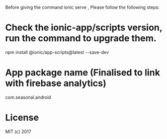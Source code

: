 Before giving the command ionic serve ,  Please follow the following steps:

# Check the ionic-app/scripts version, run the command to upgrade them.
 npm install @ionic/app-scripts@latest --save-dev

# App package name (Finalised to link with firebase analytics)
  com.seasonal.android
# License 
MIT (c) 2017
